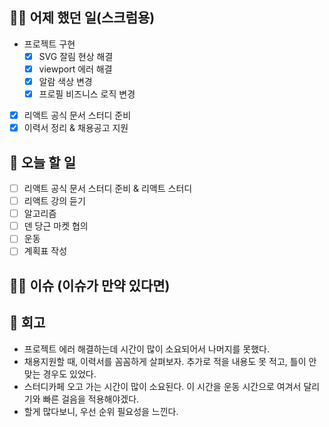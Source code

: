 ## ✍🏻 어제 했던 일(스크럼용)

- 프로젝트 구현
  - [x] SVG 잘림 현상 해결
  - [x] viewport 에러 해결
  - [x] 알람 색상 변경
  - [x] 프로필 비즈니스 로직 변경
- [x] 리액트 공식 문서 스터디 준비
- [x] 이력서 정리 & 채용공고 지원

## 📑 오늘 할 일

- [ ] 리액트 공식 문서 스터디 준비 & 리액트 스터디
- [ ] 리액트 강의 듣기
- [ ] 알고리즘
- [ ] 덴 당근 마켓 협의
- [ ] 운동
- [ ] 계획표 작성

## 🙏🏻 이슈 (이슈가 만약 있다면)

## 💬 회고

- 프로젝트 에러 해결하는데 시간이 많이 소요되어서 나머지를 못했다.
- 채용지원할 때, 이력서를 꼼꼼하게 살펴보자. 추가로 적을 내용도 못 적고, 틀이 안 맞는 경우도 있었다.
- 스터디카페 오고 가는 시간이 많이 소요된다. 이 시간을 운동 시간으로 여겨서 달리기와 빠른 걸음을 적용해야겠다.
- 할게 많다보니, 우선 순위 필요성을 느낀다.
